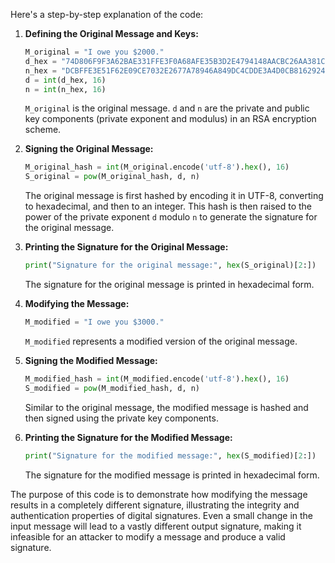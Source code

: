 Here's a step-by-step explanation of the code:

1. **Defining the Original Message and Keys:**
   ```python
   M_original = "I owe you $2000."
   d_hex = "74D806F9F3A62BAE331FFE3F0A68AFE35B3D2E4794148AACBC26AA381CD7D30D"
   n_hex = "DCBFFE3E51F62E09CE7032E2677A78946A849DC4CDDE3A4D0CB81629242FB1A5"
   d = int(d_hex, 16)
   n = int(n_hex, 16)
   ```
   `M_original` is the original message. `d` and `n` are the private and public key components (private exponent and modulus) in an RSA encryption scheme.

2. **Signing the Original Message:**
   ```python
   M_original_hash = int(M_original.encode('utf-8').hex(), 16)
   S_original = pow(M_original_hash, d, n)
   ```
   The original message is first hashed by encoding it in UTF-8, converting to hexadecimal, and then to an integer. This hash is then raised to the power of the private exponent `d` modulo `n` to generate the signature for the original message.

3. **Printing the Signature for the Original Message:**
   ```python
   print("Signature for the original message:", hex(S_original)[2:])
   ```
   The signature for the original message is printed in hexadecimal form.

4. **Modifying the Message:**
   ```python
   M_modified = "I owe you $3000."
   ```
   `M_modified` represents a modified version of the original message.

5. **Signing the Modified Message:**
   ```python
   M_modified_hash = int(M_modified.encode('utf-8').hex(), 16)
   S_modified = pow(M_modified_hash, d, n)
   ```
   Similar to the original message, the modified message is hashed and then signed using the private key components.

6. **Printing the Signature for the Modified Message:**
   ```python
   print("Signature for the modified message:", hex(S_modified)[2:])
   ```
   The signature for the modified message is printed in hexadecimal form.

The purpose of this code is to demonstrate how modifying the message results in a completely different signature, illustrating the integrity and authentication properties of digital signatures. Even a small change in the input message will lead to a vastly different output signature, making it infeasible for an attacker to modify a message and produce a valid signature.